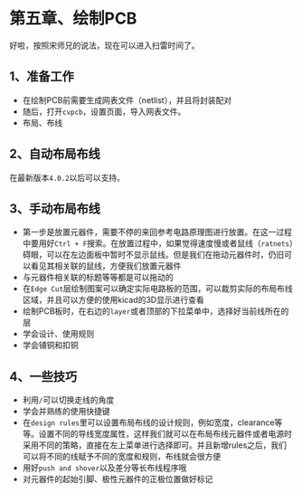# 第五章、绘制PCB

好啦，按照宋师兄的说法，现在可以进入扫雷时间了。

## 1、准备工作

 - 在绘制PCB前需要生成网表文件（netlist），并且将封装配对
 - 随后，打开`cvpcb`，设置页面，导入网表文件。
 - 布局、布线

## 2、自动布局布线

在最新版本`4.0.2`以后可以支持。

## 3、手动布局布线

 - 第一步是放置元器件，需要不停的来回参考电路原理图进行放置。在这一过程中要用好`Ctrl + F`搜索。在放置过程中，如果觉得速度慢或者鼠线（`ratnets`）碍眼，可以在左边面板中暂时不显示鼠线。但是我们在拖动元器件时，仍旧可以看见其相关联的鼠线，方便我们放置元器件
 - 与元器件相关联的标题等等都是可以拖动的
 - 在`Edge Cut`层绘制图案可以确定实际电路板的范围，可以裁剪实际的布局布线区域，并且可以方便的使用kicad的3D显示进行查看
 - 绘制PCB板时，在右边的`layer`或者顶部的下拉菜单中，选择好当前线所在的层
 - 学会设计、使用规则
 - 学会铺铜和扣铜

## 4、一些技巧

 - 利用`/`可以切换走线的角度
 - 学会并熟练的使用快捷键
 - 在`design rules`里可以设置布局布线的设计规则，例如宽度，clearance等等。设置不同的导线宽度属性，这样我们就可以在布局布线元器件或者电源时采用不同的策略，直接在左上菜单进行选择即可。并且新增rules之后，我们可以将不同的线赋予不同的宽度和规则，布线就会很方便
 - 用好`push and shover`以及差分等长布线程序哦
 - 对元器件的起始引脚、极性元器件的正极位置做好标记
